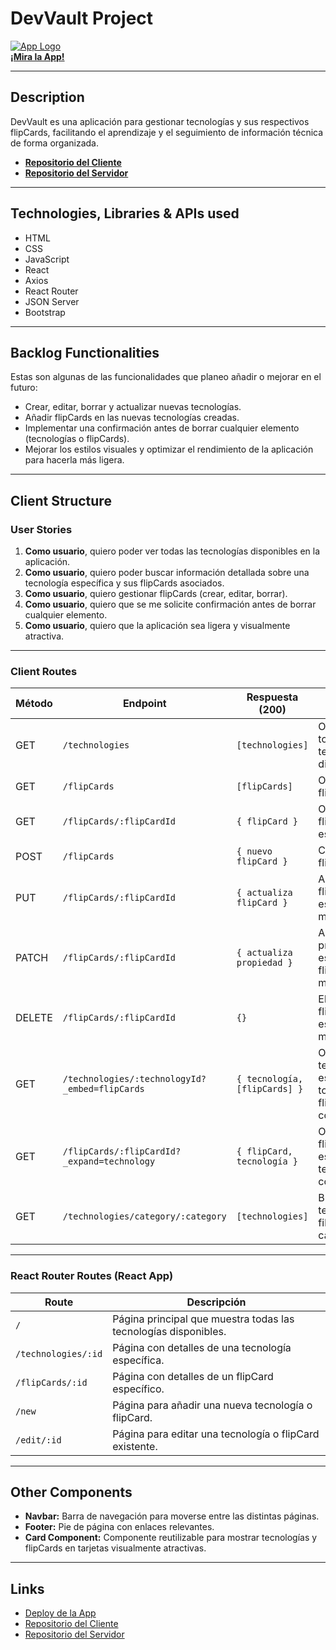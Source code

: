 # DevVault Project

[![App Logo](https://via.placeholder.com/150)](https://devvaultproject.netlify.app)  
**[¡Mira la App!](https://devvaultproject.netlify.app)**

---

## Description

DevVault es una aplicación para gestionar tecnologías y sus respectivos flipCards, facilitando el aprendizaje y el seguimiento de información técnica de forma organizada.  

- **[Repositorio del Cliente](https://github.com/HelixGuardi/dev-vault-client)**  
- **[Repositorio del Servidor](https://github.com/HelixGuardi/dev-vault-server)**

---

## Technologies, Libraries & APIs used

- HTML
- CSS
- JavaScript
- React
- Axios
- React Router
- JSON Server
- Bootstrap

---

## Backlog Functionalities

Estas son algunas de las funcionalidades que planeo añadir o mejorar en el futuro:

- Crear, editar, borrar y actualizar nuevas tecnologías.
- Añadir flipCards en las nuevas tecnologías creadas.
- Implementar una confirmación antes de borrar cualquier elemento (tecnologías o flipCards).
- Mejorar los estilos visuales y optimizar el rendimiento de la aplicación para hacerla más ligera.

---

## Client Structure

### User Stories

1. **Como usuario**, quiero poder ver todas las tecnologías disponibles en la aplicación.  
2. **Como usuario**, quiero poder buscar información detallada sobre una tecnología específica y sus flipCards asociados.  
3. **Como usuario**, quiero gestionar flipCards (crear, editar, borrar).  
4. **Como usuario**, quiero que se me solicite confirmación antes de borrar cualquier elemento.  
5. **Como usuario**, quiero que la aplicación sea ligera y visualmente atractiva.

---

### Client Routes

| **Método** | **Endpoint**                                  | **Respuesta (200)**                 | **Acción**                                                                 |
|------------|-----------------------------------------------|-------------------------------------|-----------------------------------------------------------------------------|
| GET        | `/technologies`                               | `[technologies]`                    | Obtiene la lista de todas las tecnologías disponibles.                     |
| GET        | `/flipCards`                                  | `[flipCards]`                       | Obtiene todos los flipCards.                                               |
| GET        | `/flipCards/:flipCardId`                      | `{ flipCard }`                      | Obtiene un flipCard específico.                                            |
| POST       | `/flipCards`                                  | `{ nuevo flipCard }`                | Crea un nuevo flipCard.                                                    |
| PUT        | `/flipCards/:flipCardId`                      | `{ actualiza flipCard }`            | Actualiza un flipCard específico, mediante su ID.                          |
| PATCH      | `/flipCards/:flipCardId`                      | `{ actualiza propiedad }`           | Actualiza una propiedad específica de un flipCard existente, mediante ID.  |
| DELETE     | `/flipCards/:flipCardId`                      | `{}`                                | Elimina un flipCard específico, mediante ID.                               |
| GET        | `/technologies/:technologyId?_embed=flipCards`| `{ tecnología, [flipCards] }`       | Obtiene una tecnología específica y todos sus flipCards correspondientes.  |
| GET        | `/flipCards/:flipCardId?_expand=technology`   | `{ flipCard, tecnología }`          | Obtiene un flipCard específico y la tecnología correspondiente.            |
| GET        | `/technologies/category/:category`            | `[technologies]`                    | Busca tecnologías filtradas por categoría.                                 |

---

### React Router Routes (React App)

| **Route**                 | **Descripción**                              |
|---------------------------|----------------------------------------------|
| `/`                       | Página principal que muestra todas las tecnologías disponibles. |
| `/technologies/:id`       | Página con detalles de una tecnología específica. |
| `/flipCards/:id`          | Página con detalles de un flipCard específico. |
| `/new`                    | Página para añadir una nueva tecnología o flipCard. |
| `/edit/:id`               | Página para editar una tecnología o flipCard existente. |

---

## Other Components

- **Navbar:** Barra de navegación para moverse entre las distintas páginas.  
- **Footer:** Pie de página con enlaces relevantes.  
- **Card Component:** Componente reutilizable para mostrar tecnologías y flipCards en tarjetas visualmente atractivas.

---

## Links

- [Deploy de la App](https://devvaultproject.netlify.app)
- [Repositorio del Cliente](https://github.com/HelixGuardi/dev-vault-client)
- [Repositorio del Servidor](https://github.com/HelixGuardi/dev-vault-server)
<!-- - [Documentación de la API](https://github.com/usuario/devvault-api-docs) -->
